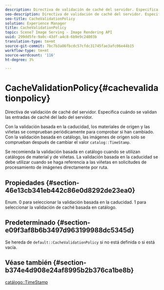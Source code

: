 ```yaml
---
description: Directiva de validación de caché del servidor. Especifica cuándo se validan las entradas de caché del lado del servidor.
seo-description: Directiva de validación de caché del servidor. Especifica cuándo se validan las entradas de caché del lado del servidor.
seo-title: CacheValidationPolicy
solution: Experience Manager
title: CacheValidationPolicy
topic: Scene7 Image Serving - Image Rendering API
uuid: 299dd5fe-9a0c-43df-a4c8-6b9e9c24003b
translation-type: tm+mt
source-git-commit: 7bc7b3a86fbcdc57cfdc31745fae3afc06e44b15
workflow-type: tm+mt
source-wordcount: '116'
ht-degree: 3%

---
```



# CacheValidationPolicy{#cachevalidationpolicy}

Directiva de validación de caché del servidor. Especifica cuándo se validan las entradas de caché del lado del servidor.

Con la validación basada en la caducidad, los materiales de origen y las viñetas se comprueban periódicamente para comprobar si han cambiado. Con la validación basada en catálogo, las imágenes de origen solo se comprueban después de cambiar el valor `catalog::TimeStamp`.

Se recomienda la validación basada en catálogo cuando se utilizan catálogos de material y de viñetas. La validación basada en la caducidad se debe utilizar cuando se haga referencia a las viñetas en solicitudes de procesamiento de imágenes directamente por ruta.

## Propiedades {#section-46e13cb341eb442c86e0d8292de23ea0}

Enum. 0 para seleccionar la validación basada en la caducidad. 1 para seleccionar la validación de caché basada en catálogo.

## Predeterminado {#section-e09f3af8b6b3497d963199988dc5345d}

Se hereda de `default::CacheValidationPolicy` si no está definida o si está vacía.

## Véase también {#section-b374e4d908e24af8995b2b376ca1be8b}

[catálogo::TimeStamp](../../../../../ir-api/material-cat/image-rendering-api-ref/c-ir-material-catalog/c-ir-material-data-reference/r-ir-timestamp-dataref.md#reference-6daf7973dc4f4b4e9e8165756db7c319)
